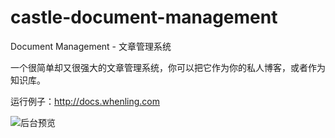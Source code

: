 # castle-document-management
Document Management - 文章管理系统

一个很简单却又很强大的文章管理系统，你可以把它作为你的私人博客，或者作为知识库。

运行例子：http://docs.whenling.com

![后台预览](https://git.oschina.net/uploads/images/2017/0908/153931_e4b5516c_674497.png "WX20170908-153926@2x.png")